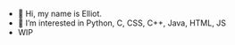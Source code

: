- 👋 Hi, my name is Elliot.
- 👀 I’m interested in Python, C, CSS, C++, Java, HTML, JS
- WIP

<!---

--->
